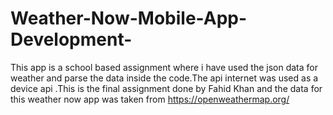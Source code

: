 # Weather-Now-Mobile-App-Development-
This app is a school based assignment where i have used the json data for weather and parse the data inside the code.The api internet was used as a device api .This is the final assignment done by Fahid Khan and the data for this weather now app was taken from https://openweathermap.org/ 
